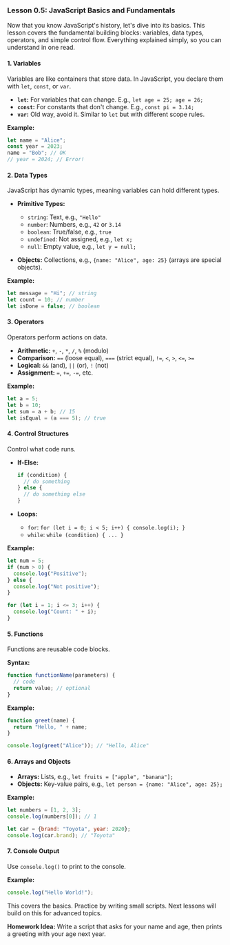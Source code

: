 ### **Lesson 0.5: JavaScript Basics and Fundamentals**

Now that you know JavaScript's history, let's dive into its basics. This lesson covers the fundamental building blocks: variables, data types, operators, and simple control flow. Everything explained simply, so you can understand in one read.

#### **1. Variables**

Variables are like containers that store data. In JavaScript, you declare them with `let`, `const`, or `var`.

- **`let`:** For variables that can change. E.g., `let age = 25; age = 26;`
- **`const`:** For constants that don't change. E.g., `const pi = 3.14;`
- **`var`:** Old way, avoid it. Similar to `let` but with different scope rules.

**Example:**
```javascript
let name = "Alice";
const year = 2023;
name = "Bob"; // OK
// year = 2024; // Error!
```

#### **2. Data Types**

JavaScript has dynamic types, meaning variables can hold different types.

- **Primitive Types:**
  - `string`: Text, e.g., `"Hello"`
  - `number`: Numbers, e.g., `42` or `3.14`
  - `boolean`: True/false, e.g., `true`
  - `undefined`: Not assigned, e.g., `let x;`
  - `null`: Empty value, e.g., `let y = null;`

- **Objects:** Collections, e.g., `{name: "Alice", age: 25}` (arrays are special objects).

**Example:**
```javascript
let message = "Hi"; // string
let count = 10; // number
let isDone = false; // boolean
```

#### **3. Operators**

Operators perform actions on data.

- **Arithmetic:** `+`, `-`, `*`, `/`, `%` (modulo)
- **Comparison:** `==` (loose equal), `===` (strict equal), `!=`, `<`, `>`, `<=`, `>=`
- **Logical:** `&&` (and), `||` (or), `!` (not)
- **Assignment:** `=`, `+=`, `-=`, etc.

**Example:**
```javascript
let a = 5;
let b = 10;
let sum = a + b; // 15
let isEqual = (a === 5); // true
```

#### **4. Control Structures**

Control what code runs.

- **If-Else:**
  ```javascript
  if (condition) {
    // do something
  } else {
    // do something else
  }
  ```

- **Loops:**
  - `for`: `for (let i = 0; i < 5; i++) { console.log(i); }`
  - `while`: `while (condition) { ... }`

**Example:**
```javascript
let num = 5;
if (num > 0) {
  console.log("Positive");
} else {
  console.log("Not positive");
}

for (let i = 1; i <= 3; i++) {
  console.log("Count: " + i);
}
```

#### **5. Functions**

Functions are reusable code blocks.

**Syntax:**
```javascript
function functionName(parameters) {
  // code
  return value; // optional
}
```

**Example:**
```javascript
function greet(name) {
  return "Hello, " + name;
}

console.log(greet("Alice")); // "Hello, Alice"
```

#### **6. Arrays and Objects**

- **Arrays:** Lists, e.g., `let fruits = ["apple", "banana"];`
- **Objects:** Key-value pairs, e.g., `let person = {name: "Alice", age: 25};`

**Example:**
```javascript
let numbers = [1, 2, 3];
console.log(numbers[0]); // 1

let car = {brand: "Toyota", year: 2020};
console.log(car.brand); // "Toyota"
```

#### **7. Console Output**

Use `console.log()` to print to the console.

**Example:**
```javascript
console.log("Hello World!");
```

This covers the basics. Practice by writing small scripts. Next lessons will build on this for advanced topics.

**Homework Idea:** Write a script that asks for your name and age, then prints a greeting with your age next year.
